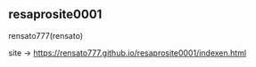 resaprosite0001
---------
rensato777(rensato)

site -> https://rensato777.github.io/resaprosite0001/indexen.html
